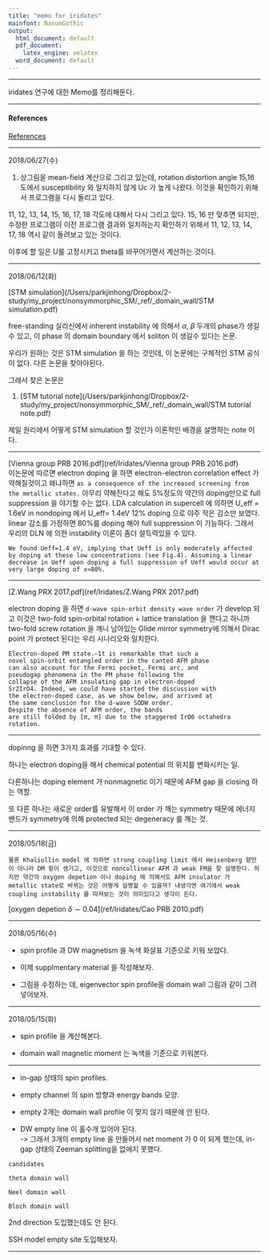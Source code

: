 ```yaml
---
title: "memo for iridates"
mainfont: NanumGothic
output:
  html_document: default
  pdf_document:
    latex_engine: xelatex
  word_document: default
---
```






***

iridates 연구에 대한 Memo를 정리해둔다.


***

#### References

[References](ref_iridates.html)



***

2018/06/27(수)

1. 상그림을 mean-field 계산으로 그리고 있는데, rotation distortion angle 15,16 도에서 susceptibility 와 일치하지 않게 Uc 가 높게 나왔다. 이것을 확인하기 위해서 프로그램을 다시 돌리고 있다.

11, 12, 13, 14, 15, 16, 17, 18 각도에 대해서 다시 그리고 있다. 15, 16 만 맞추면 되지만, 수정한 프로그램이 이전 프로그램 결과와 일치하는지 확인하기 위해서 11, 12, 13, 14, 17, 18 역시 같이 돌려보고 있는 것이다.

이후에 할 일은 U를 고정시키고 theta를 바꾸어가면서 계산하는 것이다. 



***

2018/06/12(화)

[STM simulation](/Users/parkjinhong/Dropbox/2-study/my_project/nonsymmorphic_SM/_ref/_domain_wall/STM simulation.pdf)

free-standing 실리신에서 inherent instability 에 의해서 $\alpha$, $\beta$ 두개의 phase가 생길 수 있고, 이 phase 의 domain boundary 에서 soliton 이 생길수 있다는 논문.

우리가 원하는 것은 STM simulation 을 하는 것인데, 이 논문에는 구체적인 STM 공식이 없다.  다른 논문을 찾아야된다. 

그래서 찾은 논문은

1. [STM tutorial note](/Users/parkjinhong/Dropbox/2-study/my_project/nonsymmorphic_SM/_ref/_domain_wall/STM tutorial note.pdf)

제일 원리에서 어떻게 STM simulation 할 것인가 이론적인 배경을 설명하는 note 이다.


***

[Vienna group PRB 2016.pdf](ref/Iridates/Vienna group PRB 2016.pdf)  
이논문에 따르면 electron doping 을 하면 electron-electron correlation effect 가 약해질것이고 왜냐하면 `as a consequence of the increased screening from the metallic
states.` 아무리 약해진다고 해도  5%정도의  약간의 doping만으로 full suppression 을 야기할 수는 없다. LDA calculation in supercell 에 의하면 U_eff = 1.6eV in nondoping 에서 U_eff= 1.4eV 12% doping 으로 야주 작은 감소만 보였다. linear 감소를 가정하면 80%를 doping 해야 full suppression 이 가능하다.   그래서 우리의 DLN 에 의한 instability 이론이 좀더 설득력있을 수 있다.  

```
We found Ueff=1.4 eV, implying that Ueff is only moderately affected by doping at these low concentrations (see Fig.4). Assuming a linear decrease in Ueff upon doping a full suppression of Ueff would occur at very large doping of x≈80%. 
```

***

[Z.Wang PRX 2017.pdf](ref/Iridates/Z.Wang PRX 2017.pdf)

electron doping 을 하면 `d-wave spin-orbit density wave order` 가 develop 되고 이것은 two-fold spin-orbital rotation + lattice translation 을 깬다고 하니까 two-fold screw rotation 을 깨니 남아있는 Glide mirror symmetry에 의해서 Dirac point 가 protect 된다는 우리 시나리오와 일치한다.

```
Electron-doped PM state.—It is remarkable that such a
novel spin-orbit entangled order in the canted AFM phase
can also account for the Fermi pocket, Fermi arc, and
pseudogap phenomena in the PM phase following the
collapse of the AFM insulating gap in electron-doped
Sr2IrO4. Indeed, we could have started the discussion with
the electron-doped case, as we show below, and arrived at
the same conclusion for the d-wave SODW order.
Despite the absence of AFM order, the bands
are still folded by [π, π] due to the staggered IrO6 octahedra
rotation.
```

***

dopinng 을 하면 3가지 효과를 기대할 수 있다.

하나는 electron doping을 해서 chemical potential 의 위치를 변화시키는 일.

다른하나는 doping element 가 nonmagnetic 이기 때문에 AFM gap 을 closing 하는 역할.

또 다른 하나는 새로운 order를 유발해서  이 order 가 깨는 symmetry 때문에 에너지 밴드가 symmetry에 의해 protected 되는 degeneracy 를 깨는 것.

***

2018/05/18(금)

```
물론 Khaliullin model 에 의하면 strong coupling limit 에서 Heisenberg 항만이 아니라 DM 항이 생기고, 이것으로 noncollinear AFM 과 weak FM을 잘 설명한다. 하지만 약간의 oxygen depetion 이나 doping 에 의해서도 AFM insulator 가 metallic state로 바뀌는 것은 어떻게 설명할 수 있을까? 내생각엔 여기에서 weak coupling instability 를 따져보는 것이 의미있다고 생각이 든다. 
```
[oxygen depetion $\delta \sim 0.04$](ref/Iridates/Cao PRB 2010.pdf) 


***

2018/05/16(수)

* spin profile 과 DW magnetism 을 녹색 화살표 기준으로 키워 보았다.

* 이제 supplmentary material 을 작성해보자. 

* 그림을 수정하는 데, eigenvector spin profile을 domain wall 그림과 같이 그려넣어보자.



***

2018/05/15(화)

* spin profile 을 계산해본다.

* domain wall magnetic moment 는 녹색을 기준으로 키워본다.



***

* in-gap 상태의 spin profiles.

* empty channel 의 spin 방향과 energy bands 모양.

* empty 2개는 domain wall profile 이 맞지 않기 때문에 안 된다.

* DW empty line 이 홀수개 있어야 된다.  
-> 그래서 3개의 empty line 을 만들어서 net moment 가 0 이 되게 했는데, in-gap 상태의 Zeeman splitting을 없애지 못했다.


```
candidates

theta domain wall

Neel domain wall

Bloch domain wall
```


2nd direction 도입했는데도 안 된다.

SSH model empty site 도입해보자.

***









